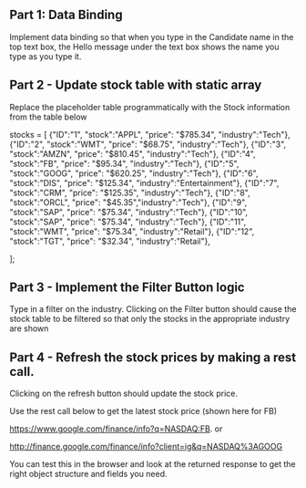 ## Part 1: Data Binding

Implement data binding so that when you type in the Candidate name in the
top text box,  the Hello message under the text box shows the name you type
as you type it.

## Part 2 - Update stock table with static array

Replace the placeholder table programmatically with the Stock information from
the table below

stocks = [
  {"ID":"1", "stock":"APPL", "price": "$785.34", "industry":"Tech"},
  {"ID":"2", "stock":"WMT", "price": "$68.75", "industry":"Tech"},
  {"ID":"3", "stock":"AMZN", "price": "$810.45", "industry":"Tech"},
  {"ID":"4", "stock":"FB", "price": "$95.34", "industry":"Tech"},
  {"ID":"5", "stock":"GOOG", "price": "$620.25", "industry":"Tech"},
  {"ID":"6", "stock":"DIS", "price": "$125.34", "industry":"Entertainment"},
  {"ID":"7", "stock":"CRM", "price": "$125.35", "industry":"Tech"},
  {"ID":"8", "stock":"ORCL", "price": "$45.35","industry":"Tech"},
  {"ID":"9", "stock":"SAP", "price": "$75.34", "industry":"Tech"},
  {"ID":"10", "stock":"SAP", "price": "$75.34", "industry":"Tech"},
  {"ID":"11", "stock":"WMT", "price": "$75.34", "industry":"Retail"},
  {"ID":"12", "stock":"TGT", "price": "$32.34", "industry":"Retail"},

];

## Part 3 - Implement the Filter Button logic

Type in a filter on the industry. Clicking on the Filter button should cause the stock table to be filtered so that only the stocks in the appropriate industry are shown

## Part 4 - Refresh the stock prices by making a rest call.

Clicking on the refresh button should update the stock price.

Use the rest call below to get the latest stock price (shown here for FB)

https://www.google.com/finance/info?q=NASDAQ:FB.   or

http://finance.google.com/finance/info?client=ig&q=NASDAQ%3AGOOG

You can test this in the browser and look at the returned response to get the right object structure and fields you need.
